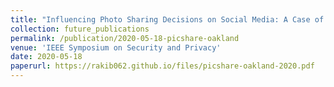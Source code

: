 ```yaml
---
title: "Influencing Photo Sharing Decisions on Social Media: A Case of Paradoxical Findings"
collection: future_publications
permalink: /publication/2020-05-18-picshare-oakland
venue: 'IEEE Symposium on Security and Privacy'
date: 2020-05-18
paperurl: https://rakib062.github.io/files/picshare-oakland-2020.pdf
---
```

